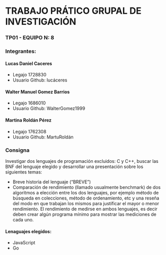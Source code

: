 # TRABAJO PRÁTICO GRUPAL DE INVESTIGACIÓN

### TP01 - EQUIPO N: 8
### Integrantes:
#### Lucas Daniel Caceres
- Legajo 1728830
- Usuario Github: lucáceres
#### Walter Manuel Gomez Barrios
- Legajo 1686010
- Usuario Github: WalterGomez1999
#### Martina Roldán Pérez
- Legajo 1762308
- Usuario Github: MartuRoldán

### Consigna
Investigar dos lenguajes de programación excluidos: C y C++, buscar las BNF del lenguaje
elegido y desarrollar una presentación sobre los siguientes temas:
- Breve historia del lenguaje (“BREVE”)
- Comparación de rendimiento (llamado usualmente benchmark) de dos algoritmos a
elección entre los dos lenguajes, por ejemplo método de búsqueda en colecciones,
método de ordenamiento, etc y una reseña del modo en que trabajan los mismos para
justificar el mayor o menor rendimiento.
El rendimiento de medirse en ambos lenguajes, es decir deben crear algún programa
mínimo para mostrar las mediciones de cada uno.

#### Lenaguajes elegidos:
- JavaScript
- Go
